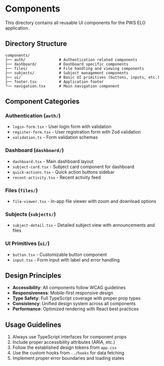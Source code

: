 # Components

This directory contains all reusable UI components for the PWS ELO application.

## Directory Structure

```
components/
├── auth/               # Authentication related components
├── dashboard/          # Dashboard specific components
├── files/              # File handling and viewing components
├── subjects/           # Subject management components
├── ui/                 # Basic UI primitives (buttons, inputs, etc.)
├── footer.tsx          # Application footer
└── navigation.tsx      # Main navigation component
```

## Component Categories

### Authentication (`auth/`)

- `login-form.tsx` - User login form with validation
- `register-form.tsx` - User registration form with Zod validation
- `validation.ts` - Form validation schemas

### Dashboard (`dashboard/`)

- `dashboard.tsx` - Main dashboard layout
- `subject-card.tsx` - Subject card component for dashboard
- `quick-actions.tsx` - Quick action buttons sidebar
- `recent-activity.tsx` - Recent activity feed

### Files (`files/`)

- `file-viewer.tsx` - In-app file viewer with zoom and download options

### Subjects (`subjects/`)

- `subject-detail.tsx` - Detailed subject view with announcements and files

### UI Primitives (`ui/`)

- `button.tsx` - Customizable button component
- `input.tsx` - Form input with label and error handling

## Design Principles

- **Accessibility**: All components follow WCAG guidelines
- **Responsiveness**: Mobile-first responsive design
- **Type Safety**: Full TypeScript coverage with proper prop types
- **Consistency**: Unified design system across all components
- **Performance**: Optimized rendering with React best practices

## Usage Guidelines

1. Always use TypeScript interfaces for component props
2. Include proper accessibility attributes (ARIA, etc.)
3. Follow the established design tokens from `app.css`
4. Use the custom hooks from `../hooks` for data fetching
5. Implement proper error boundaries and loading states
